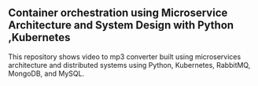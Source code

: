 ## Container orchestration using Microservice Architecture and System Design with Python ,Kubernetes

This repository shows video to mp3 converter built using microservices architecture and distributed systems using Python, Kubernetes, RabbitMQ, MongoDB, and MySQL.